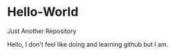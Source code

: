 # Hello-World
Just Another Repository

Hello, I don't feel like doing and learning github but I am.
